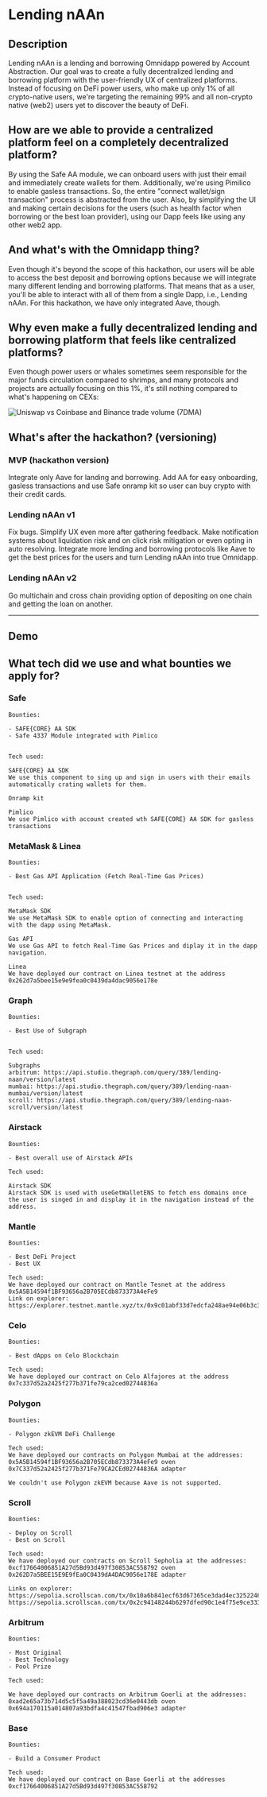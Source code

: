 # Lending nAAn

## Description

Lending nAAn is a lending and borrowing Omnidapp powered by Account Abstraction. Our goal was to create a fully decentralized lending and borrowing platform with the user-friendly UX of centralized platforms. Instead of focusing on DeFi power users, who make up only 1% of all crypto-native users, we're targeting the remaining 99% and all non-crypto native (web2) users yet to discover the beauty of DeFi.

## How are we able to provide a centralized platform feel on a completely decentralized platform?

By using the Safe AA module, we can onboard users with just their email and immediately create wallets for them. Additionally, we're using Pimilico to enable gasless transactions. So, the entire "connect wallet/sign transaction" process is abstracted from the user. Also, by simplifying the UI and making certain decisions for the users (such as health factor when borrowing or the best loan provider), using our Dapp feels like using any other web2 app.

## And what's with the Omnidapp thing?

Even though it's beyond the scope of this hackathon, our users will be able to access the best deposit and borrowing options because we will integrate many different lending and borrowing platforms. That means that as a user, you'll be able to interact with all of them from a single Dapp, i.e., Lending nAAn. For this hackathon, we have only integrated Aave, though.

## Why even make a fully decentralized lending and borrowing platform that feels like centralized platforms?

Even though power users or whales sometimes seem responsible for the major funds circulation compared to shrimps, and many protocols and projects are actually focusing on this 1%, it's still nothing compared to what's happening on CEXs:

![Uniswap vs Coinbase and Binance trade volume (7DMA)](./uniswap-vs-coinbase-and-binance-trade-volume-7dma.png)

## What's after the hackathon? (versioning)

### MVP (hackathon version)
Integrate only Aave for landing and borrowing. Add AA for easy onboarding, gasless transactions and use Safe onramp kit so user can buy crypto with their credit cards.

### Lending nAAn v1
Fix bugs. Simplify UX even more after gathering feedback. Make notification systems about liquidation risk and on click risk mitigation or even opting in auto resolving. Integrate more lending and borrowing protocols like Aave to get the best prices for the users and turn Lending nAAn into true Omnidapp.

### Lending nAAn v2
Go multichain and cross chain providing option of depositing on one chain and getting the loan on another.

---
## Demo

## What tech did we use and what bounties we apply for?

### Safe
```
Bounties:

- SAFE{CORE} AA SDK
- Safe 4337 Module integrated with Pimlico


Tech used:

SAFE{CORE} AA SDK
We use this component to sing up and sign in users with their emails automatically crating wallets for them.

Onramp kit

Pimlico
We use Pimlico with account created wth SAFE{CORE} AA SDK for gasless transactions
```

### MetaMask & Linea
```
Bounties:

- Best Gas API Application (Fetch Real-Time Gas Prices)


Tech used:

MetaMask SDK
We use MetaMask SDK to enable option of connecting and interacting with the dapp using MetaMask. 

Gas API
We use Gas API to fetch Real-Time Gas Prices and diplay it in the dapp navigation.

Linea
We have deployed our contract on Linea testnet at the address 0x262d7a5bee15e9e9fea0c0439da4dac9056e178e
```

### Graph
```
Bounties:

- Best Use of Subgraph


Tech used:

Subgraphs
arbitrum: https://api.studio.thegraph.com/query/389/lending-naan/version/latest
mumbai: https://api.studio.thegraph.com/query/389/lending-naan-mumbai/version/latest
scroll: https://api.studio.thegraph.com/query/389/lending-naan-scroll/version/latest
```

### Airstack
```
Bounties:

- Best overall use of Airstack APIs

Tech used:

Airstack SDK
Airstack SDK is used with useGetWalletENS to fetch ens domains once the user is singed in and display it in the navigation instead of the address.
```

### Mantle
```
Bounties:

- Best DeFi Project
- Best UX

Tech used:
We have deployed our contract on Mantle Tesnet at the address 0x5A5B14594f1BF93656a2B705ECdb873373A4eFe9
Link on explorer: https://explorer.testnet.mantle.xyz/tx/0x9c01abf33d7edcfa248ae94e06b3c3e18f048c160c05b0d4265e77d387c27ec9
```

### Celo
```
Bounties:

- Best dApps on Celo Blockchain

Tech used:
We have deployed our contract on Celo Alfajores at the address 0x7c337d52a2425f277b371fe79ca2ced02744836a
```

### Polygon
```
Bounties:

- Polygon zkEVM DeFi Challenge

Tech used:
We have deployed our contracts on Polygon Mumbai at the addresses:
0x5A5B14594f1BF93656a2B705ECdb873373A4eFe9 oven
0x7C337d52a2425f277b371Fe79CA2CEd02744836A adapter

We couldn't use Polygon zkEVM because Aave is not supported.
```

### Scroll
```
Bounties:

- Deploy on Scroll
- Best on Scroll 

Tech used:
We have deployed our contracts on Scroll Sepholia at the addresses:
0xcf17664006851A27d5Bd93d497f30853AC558792 oven
0x262D7a5BEE15E9E9fEa0C0439dA4DAC9056e178E adapter

Links on explorer:
https://sepolia.scrollscan.com/tx/0x10a6b841ecf63d67365ce3dad4ec3252246c80f07282d06a56effa4006da1fc9
https://sepolia.scrollscan.com/tx/0x2c94148244b6297dfed90c1e4f75e9ce333849851a052ffded98a4b71d3efb59
```

### Arbitrum
```
Bounties:

- Most Original
- Best Technology
- Pool Prize

Tech used:

We have deployed our contracts on Arbitrum Goerli at the addresses:
0xad2e65a73b714d5c5f5a49a388023cd36e0443db oven
0x694a170115a014807a93bdfa4c41547fbad906e3 adapter
```

### Base
```
Bounties:

- Build a Consumer Product

Tech used:
We have deployed our contract on Base Goerli at the addresses 0xcf17664006851A27d5Bd93d497f30853AC558792
```